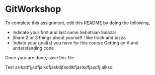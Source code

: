 # GitWorkshop

To complete this assignment, edit this README by doing the following, 

- Indicate your first and last name
Sebatsian Salazar
- Share 2 or 3 things about yourself
I like track and pizza
- Indiate your goal(s) you have for this course
Getting an A and understanding code

Once your are done, save this file.

Test
sslkadfj;adfjalkdfjaskdjfasdlkfjaslkdfjasdfj;alksd
